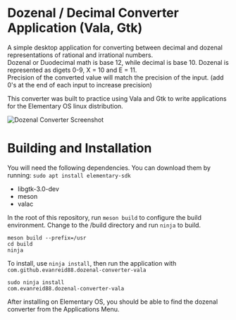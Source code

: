 # Dozenal / Decimal Converter Application (Vala, Gtk)
A simple desktop application for converting between decimal and dozenal representations of rational and irrational numbers.  
Dozenal or Duodecimal math is base 12, while decimal is base 10. Dozenal is represented as digets 0-9, X = 10 and E = 11.  
Precision of the converted value will match the precision of the input. (add 0's at the end of each input to increase precision)
  
This converter was built to practice using Vala and Gtk to write applications for the Elementary OS linux distribution.

![Dozenal Converter Screenshot](https://raw.github.com/evanreid88/dozenal-converter-vala/master/data/dozenal_converter_screenshot.png)

# Building and Installation
You will need the following dependencies. You can download them by running: ```sudo apt install elementary-sdk```
- libgtk-3.0-dev
- meson
- valac
  
In the root of this repository, run ```meson build``` to configure the build environment. Change to the /build directory and run ```ninja``` to build.
```
meson build --prefix=/usr
cd build
ninja
```
To install, use ```ninja install```, then run the application with ```com.github.evanreid88.dozenal-converter-vala```
```
sudo ninja install
com.evanreid88.dozenal-converter-vala
```

After installing on Elementary OS, you should be able to find the dozenal converter from the Applications Menu.